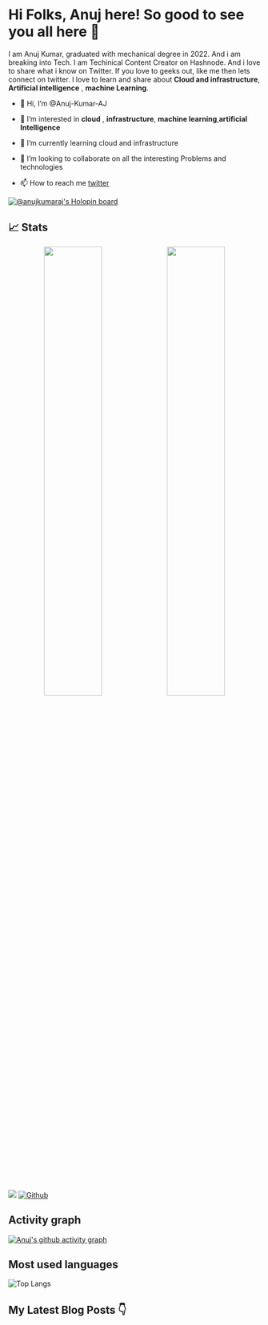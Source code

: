 # Hi Folks, Anuj here! So good to see you all here 👋

I am Anuj Kumar, graduated with mechanical degree in 2022. And i am breaking into Tech. I am Techinical Content Creator on Hashnode. And i love to share what i know on Twitter. If you love to geeks out, like me then lets connect on twitter. I love to learn and share about **Cloud and infrastructure**, **Artificial intelligence** , **machine Learning**.  






- 👋 Hi, I’m @Anuj-Kumar-AJ
- 👀 I’m interested in **cloud** , **infrastructure**, **machine learning**,**artificial Intelligence**
- 🌱 I’m currently learning cloud and infrastructure
- 💞️ I’m looking to collaborate on all the interesting Problems and technologies

- 📫 How to reach me [twitter](https://twitter.com/AnujAJtwt)

[![@anujkumaraj's Holopin board](https://holopin.me/anujkumaraj)](https://holopin.io/@anujkumaraj)
<!---
Anuj-Kumar-AJ/Anuj-Kumar-AJ is a ✨ special ✨ repository because its `README.md` (this file) appears on your GitHub profile.
You can click the Preview link to take a look at your changes.
--->




## 📈 Stats
<p align="center">
	
  <img width="48%" src="https://github-readme-stats.vercel.app/api?username=anuj-kumar-aj&show_icons=true&theme=midnight-purple" />
  <img width="48%" src="https://github-readme-streak-stats.herokuapp.com/?user=anuj-kumar-aj&theme=midnight-purple" />
</p>


![](https://visitor-badge.laobi.icu/badge?page_id=anuj-kumar-aj.anuj-kumar.aj)
[![Github](https://img.shields.io/github/followers/anuj-kumar-aj?label=Follow&style=social)](https://github.com/Anuj-Kumar-AJ)


## Activity graph
[![Anuj's github activity graph](https://github-readme-activity-graph.cyclic.app/graph?username=anuj-kumar-aj&custom_title=My%20GitHub%20Journey:%20Charting%20Progress%20Through%20Contributions&theme=midnight-purple&bg_color=000000&point=FF0000&title_color=00FF00&line=FF00FF&hide_border=true)](https://github.com/ashutosh00710/github-readme-activity-graph)

## Most used languages
![Top Langs](https://github-readme-stats.vercel.app/api/top-langs/?username=anuj-kumar-aj&theme=midnight-purple)

## My Latest Blog Posts 👇
<!-- HASHNODE_BLOG:START -->
<!-- HASHNODE_BLOG:END -->
